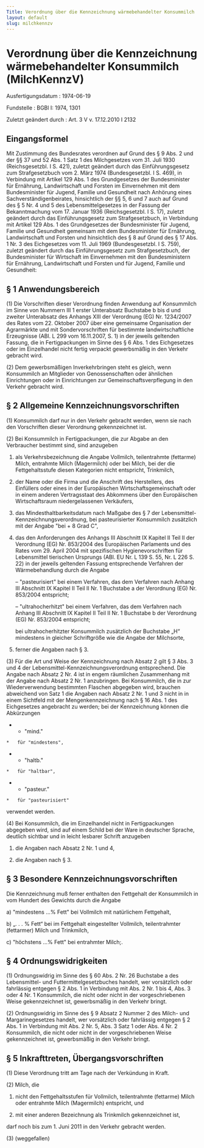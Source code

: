 ```yaml
---
Title: Verordnung über die Kennzeichnung wärmebehandelter Konsummilch
layout: default
slug: milchkennzv
---
```


# Verordnung über die Kennzeichnung wärmebehandelter Konsummilch (MilchKennzV)

Ausfertigungsdatum
:   1974-06-19

Fundstelle
:   BGBl I: 1974, 1301

Zuletzt geändert durch
:   Art. 3 V v. 17.12.2010 I 2132


## Eingangsformel

Mit Zustimmung des Bundesrates verordnen
auf Grund des § 9 Abs. 2 und der §§ 37 und 52 Abs. 1 Satz 1 des
Milchgesetzes vom 31. Juli 1930 (Reichsgesetzbl. I S. 421), zuletzt
geändert durch das Einführungsgesetz zum Strafgesetzbuch vom 2. März
1974 (Bundesgesetzbl. I S. 469), in Verbindung mit Artikel 129 Abs. 1
des Grundgesetzes der Bundesminister für Ernährung, Landwirtschaft und
Forsten im Einvernehmen mit dem Bundesminister für Jugend, Familie und
Gesundheit nach Anhörung eines Sachverständigenbeirates,
hinsichtlich der §§ 5, 6 und 7 auch auf Grund des § 5 Nr. 4 und 5 des
Lebensmittelgesetzes in der Fassung der Bekanntmachung vom 17. Januar
1936 (Reichsgesetzbl. I S. 17), zuletzt geändert durch das
Einführungsgesetz zum Strafgesetzbuch, in Verbindung mit Artikel 129
Abs. 1 des Grundgesetzes der Bundesminister für Jugend, Familie und
Gesundheit gemeinsam mit dem Bundesminister für Ernährung,
Landwirtschaft und Forsten
und hinsichtlich des § 8 auf Grund des § 17 Abs. 1 Nr. 3 des
Eichgesetzes vom 11. Juli 1969 (Bundesgesetzbl. I S. 759), zuletzt
geändert durch das Einführungsgesetz zum Strafgesetzbuch, der
Bundesminister für Wirtschaft im Einvernehmen mit den Bundesministern
für Ernährung, Landwirtschaft und Forsten und für Jugend, Familie und
Gesundheit:


## § 1 Anwendungsbereich

(1) Die Vorschriften dieser Verordnung finden Anwendung auf
Konsummilch im Sinne von Nummern III 1 erster Unterabsatz Buchstabe b
bis d und zweiter Unterabsatz des Anhangs XIII der Verordnung (EG) Nr.
1234/2007 des Rates vom 22. Oktober 2007 über eine gemeinsame
Organisation der Agrarmärkte und mit Sondervorschriften für bestimmte
landwirtschaftliche Erzeugnisse (ABl. L 299 vom 16.11.2007, S. 1) in
der jeweils geltenden Fassung, die in Fertigpackungen im Sinne des § 6
Abs. 1 des Eichgesetzes oder im Einzelhandel nicht fertig verpackt
gewerbsmäßig in den Verkehr gebracht wird.

(2) Dem gewerbsmäßigen Inverkehrbringen steht es gleich, wenn
Konsummilch an Mitglieder von Genossenschaften oder ähnlichen
Einrichtungen oder in Einrichtungen zur Gemeinschaftsverpflegung in
den Verkehr gebracht wird.


## § 2 Allgemeine Kennzeichnungsvorschriften

(1) Konsummilch darf nur in den Verkehr gebracht werden, wenn sie nach
den Vorschriften dieser Verordnung gekennzeichnet ist.

(2) Bei Konsummilch in Fertigpackungen, die zur Abgabe an den
Verbraucher bestimmt sind, sind anzugeben

1.  als Verkehrsbezeichnung die Angabe Vollmilch, teilentrahmte (fettarme)
    Milch, entrahmte Milch (Magermilch) oder bei Milch, bei der die
    Fettgehaltsstufe diesen Kategorien nicht entspricht, Trinkmilch,


2.  der Name oder die Firma und die Anschrift des Herstellers, des
    Einfüllers oder eines in der Europäischen Wirtschaftsgemeinschaft oder
    in einem anderen Vertragsstaat des Abkommens über den Europäischen
    Wirtschaftsraum niedergelassenen Verkäufers,


3.  das Mindesthaltbarkeitsdatum nach Maßgabe des § 7 der Lebensmittel-
    Kennzeichnungsverordnung, bei pasteurisierter Konsummilch zusätzlich
    mit der Angabe "bei + 8
    Grad C",


4.  das den Anforderungen des Anhangs III Abschnitt IX Kapitel II Teil II
    der Verordnung (EG) Nr. 853/2004 des Europäischen Parlaments und des
    Rates vom 29. April 2004 mit spezifischen Hygienevorschriften für
    Lebensmittel tierischen Ursprungs (ABl. EU Nr. L 139 S. 55, Nr. L 226
    S. 22) in der jeweils geltenden Fassung entsprechende Verfahren der
    Wärmebehandlung durch die Angabe

    –   "pasteurisiert" bei einem Verfahren, das dem Verfahren nach Anhang III
        Abschnitt IX Kapitel II Teil II Nr. 1 Buchstabe a der Verordnung (EG)
        Nr. 853/2004 entspricht;


    –   "ultrahocherhitzt" bei einem Verfahren, das dem Verfahren nach Anhang
        III Abschnitt IX Kapitel II Teil II Nr. 1 Buchstabe b der Verordnung
        (EG) Nr. 853/2004 entspricht;




    bei ultrahocherhitzter Konsummilch zusätzlich der Buchstabe „H“
    mindestens in gleicher Schriftgröße wie die Angabe der Milchsorte,


5.  ferner die Angaben nach § 3.




(3) Für die Art und Weise der Kennzeichnung nach Absatz 2 gilt § 3
Abs. 3 und 4 der Lebensmittel-Kennzeichnungsverordnung entsprechend.
Die Angabe nach Absatz 2 Nr. 4 ist in engem räumlichen Zusammenhang
mit der Angabe nach Absatz 2 Nr. 1 anzubringen. Bei Konsummilch, die
in zur Wiederverwendung bestimmten Flaschen abgegeben wird, brauchen
abweichend von Satz 1 die Angaben nach Absatz 2 Nr. 1 und 3 nicht in
in einem Sichtfeld mit der Mengenkennzeichnung nach § 16 Abs. 1 des
Eichgesetzes angebracht zu werden; bei der Kennzeichnung können die
Abkürzungen

*    *   "mind."

    *   für "mindestens",


*    *   "haltb."

    *   für "haltbar",


*    *   "pasteur."

    *   für "pasteurisiert"



verwendet werden.

(4) Bei Konsummilch, die im Einzelhandel nicht in Fertigpackungen
abgegeben wird, sind auf einem Schild bei der Ware in deutscher
Sprache, deutlich sichtbar und in leicht lesbarer Schrift anzugeben

1.  die Angaben nach Absatz 2 Nr. 1 und 4,


2.  die Angaben nach § 3.





## § 3 Besondere Kennzeichnungsvorschriften

Die Kennzeichnung muß ferner enthalten den Fettgehalt der Konsummilch
in vom Hundert des Gewichts durch die Angabe

a)  "mindestens ...% Fett" bei Vollmilch mit natürlichem Fettgehalt,


b)  „. . . % Fett“ bei im Fettgehalt eingestellter Vollmilch,
    teilentrahmter (fettarmer) Milch und Trinkmilch,


c)  "höchstens ...% Fett" bei entrahmter Milch;.





## § 4 Ordnungswidrigkeiten

(1) Ordnungswidrig im Sinne des § 60 Abs. 2 Nr. 26 Buchstabe a des
Lebensmittel- und Futtermittelgesetzbuches handelt, wer vorsätzlich
oder fahrlässig entgegen § 2 Abs. 1 in Verbindung mit Abs. 2 Nr. 1 bis
4, Abs. 3 oder 4 Nr. 1 Konsummilch, die nicht oder nicht in der
vorgeschriebenen Weise gekennzeichnet ist, gewerbsmäßig in den Verkehr
bringt.

(2) Ordnungswidrig im Sinne des § 9 Absatz 2 Nummer 2 des Milch- und
Margarinegesetzes handelt, wer vorsätzlich oder fahrlässig entgegen §
2 Abs. 1 in Verbindung mit Abs. 2 Nr. 5, Abs. 3 Satz 1 oder Abs. 4 Nr.
2 Konsummilch, die nicht oder nicht in der vorgeschriebenen Weise
gekennzeichnet ist, gewerbsmäßig in den Verkehr bringt.


## § 5 Inkrafttreten, Übergangsvorschriften

(1) Diese Verordnung tritt am Tage nach der Verkündung in Kraft.

(2) Milch, die

1.  nicht den Fettgehaltsstufen für Vollmilch, teilentrahmte (fettarme)
    Milch oder entrahmte Milch (Magermilch) entspricht, und


2.  mit einer anderen Bezeichnung als Trinkmilch gekennzeichnet ist,



darf noch bis zum 1. Juni 2011 in den Verkehr gebracht werden.

(3) (weggefallen)

